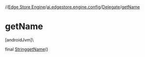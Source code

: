//[Edge Store Engine](../../../index.md)/[ai.edgestore.engine.config](../index.md)/[Delegate](index.md)/[getName](get-name.md)

# getName

[androidJvm]\

final [String](https://developer.android.com/reference/kotlin/java/lang/String.html)[getName](get-name.md)()
